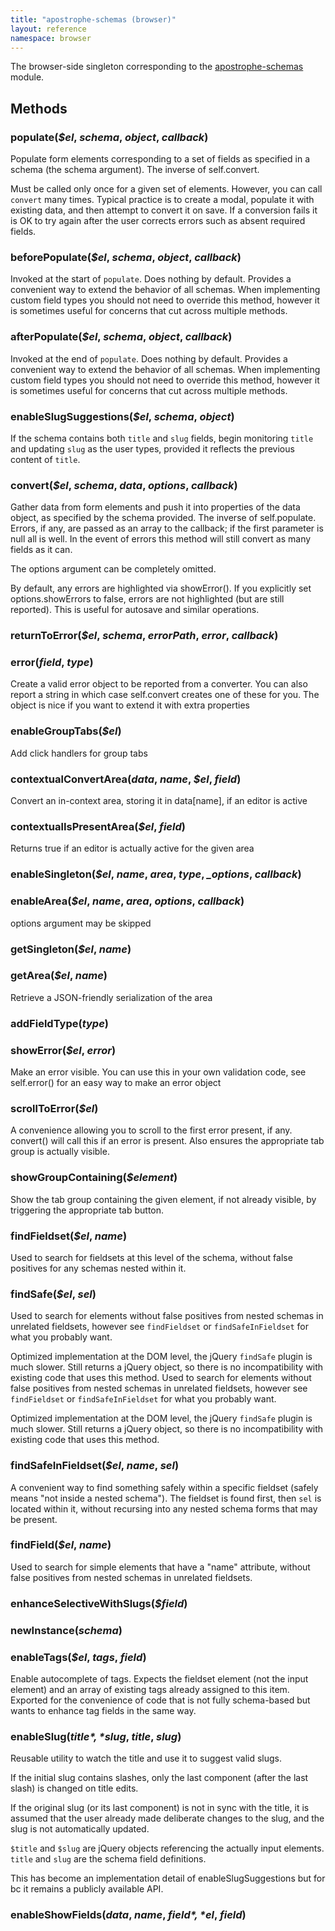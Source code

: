 ```yaml
---
title: "apostrophe-schemas (browser)"
layout: reference
namespace: browser
---
```

The browser-side singleton corresponding to the [apostrophe-schemas](index.html) module.


## Methods
### populate(*$el*, *schema*, *object*, *callback*)
Populate form elements corresponding to a set of fields as
specified in a schema (the schema argument). The inverse of
self.convert.

Must be called only once for a given set of elements. However,
you can call `convert` many times. Typical practice is to
create a modal, populate it with existing data, and then
attempt to convert it on save. If a conversion fails it is
OK to try again after the user corrects errors such as
absent required fields.
### beforePopulate(*$el*, *schema*, *object*, *callback*)
Invoked at the start of `populate`. Does nothing by default.
Provides a convenient way to extend the behavior of all
schemas. When implementing custom field types you should
not need to override this method, however it is sometimes useful for
concerns that cut across multiple methods.
### afterPopulate(*$el*, *schema*, *object*, *callback*)
Invoked at the end of `populate`. Does nothing by default.
Provides a convenient way to extend the behavior of all
schemas. When implementing custom field types you should
not need to override this method, however it is sometimes useful for
concerns that cut across multiple methods.
### enableSlugSuggestions(*$el*, *schema*, *object*)
If the schema contains both `title` and `slug` fields, begin
monitoring `title` and updating `slug` as the user types,
provided it reflects the previous content of `title`.
### convert(*$el*, *schema*, *data*, *options*, *callback*)
Gather data from form elements and push it into properties of the data
object, as specified by the schema provided. The inverse of
self.populate. Errors, if any, are passed as an array to
the callback; if the first parameter is null all is well. In the
event of errors this method will still convert as many fields
as it can.

The options argument can be completely omitted.

By default, any errors are highlighted via showError().
If you explicitly set options.showErrors to false, errors are
not highlighted (but are still reported). This is useful
for autosave and similar operations.
### returnToError(*$el*, *schema*, *errorPath*, *error*, *callback*)

### error(*field*, *type*)
Create a valid error object to be reported from a converter.
You can also report a string in which case self.convert creates
one of these for you. The object is nice if you want to extend it
with extra properties
### enableGroupTabs(*$el*)
Add click handlers for group tabs
### contextualConvertArea(*data*, *name*, *$el*, *field*)
Convert an in-context area, storing it in data[name],
if an editor is active
### contextualIsPresentArea(*$el*, *field*)
Returns true if an editor is actually active for the given area
### enableSingleton(*$el*, *name*, *area*, *type*, *_options*, *callback*)

### enableArea(*$el*, *name*, *area*, *options*, *callback*)
options argument may be skipped
### getSingleton(*$el*, *name*)

### getArea(*$el*, *name*)
Retrieve a JSON-friendly serialization of the area
### addFieldType(*type*)

### showError(*$el*, *error*)
Make an error visible. You can use this in your own validation
code, see self.error() for an easy way to make an error object
### scrollToError(*$el*)
A convenience allowing you to scroll to the first error present,
if any. convert() will call this if an error is present.
Also ensures the appropriate tab group is actually visible.
### showGroupContaining(*$element*)
Show the tab group containing the given element, if not already visible,
by triggering the appropriate tab button.
### findFieldset(*$el*, *name*)
Used to search for fieldsets at this level of the schema,
without false positives for any schemas nested within it.
### findSafe(*$el*, *sel*)
Used to search for elements without false positives from nested
schemas in unrelated fieldsets, however see `findFieldset` or
`findSafeInFieldset` for what you probably want.

Optimized implementation at the DOM level, the jQuery
`findSafe` plugin is much slower. Still returns a
jQuery object, so there is no incompatibility with
existing code that uses this method.
Used to search for elements without false positives from nested
schemas in unrelated fieldsets, however see `findFieldset` or
`findSafeInFieldset` for what you probably want.

Optimized implementation at the DOM level, the jQuery
`findSafe` plugin is much slower. Still returns a
jQuery object, so there is no incompatibility with
existing code that uses this method.
### findSafeInFieldset(*$el*, *name*, *sel*)
A convenient way to find something safely within a specific fieldset
(safely means "not inside a nested schema"). The fieldset is found first,
then `sel` is located within it, without recursing into any nested
schema forms that may be present.
### findField(*$el*, *name*)
Used to search for simple elements that have a
"name" attribute, without false positives from nested
schemas in unrelated fieldsets.
### enhanceSelectiveWithSlugs(*$field*)

### newInstance(*schema*)

### enableTags(*$el*, *tags*, *field*)
Enable autocomplete of tags. Expects the fieldset element
(not the input element) and an array of existing tags already
assigned to this item. Exported for the convenience of
code that is not fully schema-based but wants to enhance
tag fields in the same way.
### enableSlug(*$title*, *$slug*, *title*, *slug*)
Reusable utility to watch the title and use it to
suggest valid slugs.

If the initial slug contains slashes, only the last component
(after the last slash) is changed on title edits.

If the original slug (or its last component) is not in sync with the
title, it is assumed that the user already made deliberate changes to
the slug, and the slug is not automatically updated.

`$title` and `$slug` are jQuery objects referencing the actually
input elements. `title` and `slug` are the schema field definitions.

This has become an implementation detail of enableSlugSuggestions
but for bc it remains a publicly available API.
### enableShowFields(*data*, *name*, *$field*, *$el*, *field*)

